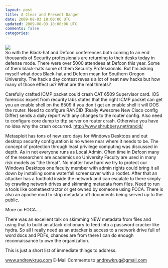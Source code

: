 ```yaml
---           
layout: post
title: A Clear and Present Danger
date: 2009-08-03 18:00:06 UTC
updated: 2009-08-03 18:00:06 UTC
comments: false
categories: 
---
```

[![](http://2.bp.blogspot.com/_CqsRlf7vT4Y/SnclnymtHrI/AAAAAAAAAU0/S47UuDwlil8/s320/Screenshot+on+2009-08-03+at+10.59.07+AM.png)][0]  
So with the Black-hat and Defcon conferences both coming to an end thousands of Security professionals are returning to their desks today in defense mode. There were over 5000 attendees at Defcon this year. Some of them black-hats some of them Security Professionals. But I'm asking myself what does Black-hat and Defcon mean for Southern Oregon University. The hack a day contest reveals a lot of neat new hacks but how many of those effect us? What are the real threats?   

Carefully crafted ICMP packet could crash CAT 6509 Supervisor card. IOS forensics expert from recurity labs states that the right ICMP packet can get you an enable shell on the 6509 if you don't get an enable shell it will DOS the router. Need to configure RANCID (Really Awesome New Cisco confIg Differ) sends a daily report with any changes to the router config. Also need to configure core dump to tftp server on router crash. Otherwise you have no idea why the crash occurred. http://www.shrubbery.net/rancid/  

Metasploit has tons of new zero days for Windows Desktops and out desktop security configuration is no where near where it needs to be. The concept of protection through least privilege computing was discussed in depth. As in not everyone runs as Local Admin. Often time in Defcon many of the researchers are academics so University Faculty are used in many risk models as "the threat". No matter how hard we try to protect our Windows Desktops one faculty member with admin rights could bring it all down by installing some waterfall screensaver with a rootlet. After that an attacker has a foothold inside the network and can escalate to there simply by crawling network drives and skimming metadata from files. Need to run a tools like oometaextractor or get owned by someone using FOCA. There is also an apache mod to strip metadata off documents being served up to the public.  

More on FOCA....  

There was an excellent talk on skimming NEW metadata from files and using that to build an attack dictionary to feed into a password cracker like hydra. So all I really need as an attacker is access to a network drive full of word docs and PDFs, chances are from there I can do enough reconnaissance to own the organization.  

This is just a short list of immediate things to address.

www.andrewkrug.com E-Mail Comments to andrewkrug@gmail.com

[0]: http://2.bp.blogspot.com/_CqsRlf7vT4Y/SnclnymtHrI/AAAAAAAAAU0/S47UuDwlil8/s1600-h/Screenshot+on+2009-08-03+at+10.59.07+AM.png